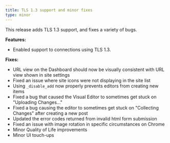 ```yaml
---
title: TLS 1.3 support and minor fixes
type: minor
---
```


This release adds TLS 1.3 support, and fixes a variety of bugs.

**Features:**

* Enabled support to connections using TLS 1.3.

**Fixes:**

* URL view on the Dashboard should now be visually consistent with URL view shown in site settings
* Fixed an issue where site icons were not displaying in the site list
* Using `_disable_add`&nbsp;now properly prevents editors from creating new items
* Fixed a bug that caused the Visual Editor to sometimes get stuck on "Uploading Changes…"
* Fixed a bug causing the editor to sometimes get stuck on "Collecting Changes" after creating a new post
* Updated the error codes returned from invalid html form submission
* Fixed an issue with image rotation in specific circumstances on Chrome
* Minor Quality of Life improvements
* Minor UI touch-ups